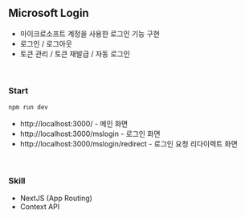 ## Microsoft Login
- 마이크로소프트 계정을 사용한 로그인 기능 구현
- 로그인 / 로그아웃
- 토큰 관리 / 토큰 재발급 / 자동 로그인

<br />

### Start
```bash
npm run dev
```
- http://localhost:3000/ - 메인 화면
- http://localhost:3000/mslogin - 로그인 화면
- http://localhost:3000/mslogin/redirect - 로그인 요청 리다이렉트 화면

<br />

### Skill
- NextJS (App Routing)
- Context API
